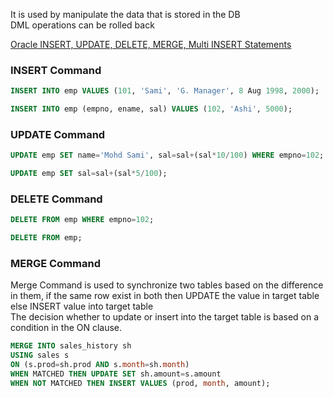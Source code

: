 It is used by manipulate the data that is stored in the DB  
DML operations can be rolled back

[Oracle INSERT, UPDATE, DELETE, MERGE, Multi INSERT Statements](https://www.oracle-dba-online.com/sql/insert_update_delete_merge.htm)

### INSERT Command

````sql
INSERT INTO emp VALUES (101, 'Sami', 'G. Manager', 8 Aug 1998, 2000);

INSERT INTO emp (empno, ename, sal) VALUES (102, 'Ashi', 5000);
````

### UPDATE Command

````sql
UPDATE emp SET name='Mohd Sami', sal=sal+(sal*10/100) WHERE empno=102;

UPDATE emp SET sal=sal+(sal*5/100);
````

### DELETE Command

````sql
DELETE FROM emp WHERE empno=102;

DELETE FROM emp;
````

### MERGE Command

Merge Command is used to synchronize two tables based on the difference in them, if the same row exist in both then UPDATE the value in target table else INSERT value into target table  
The decision whether to update or insert into the target table is based on a condition in the ON clause.

````sql
MERGE INTO sales_history sh
USING sales s
ON (s.prod=sh.prod AND s.month=sh.month)
WHEN MATCHED THEN UPDATE SET sh.amount=s.amount
WHEN NOT MATCHED THEN INSERT VALUES (prod, month, amount);
````
